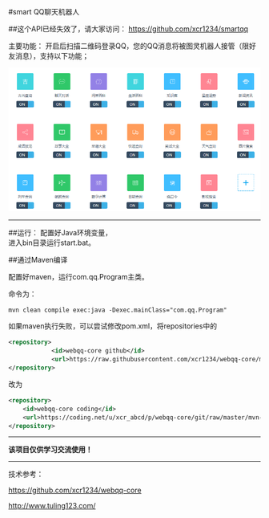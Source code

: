 #smart QQ聊天机器人

##这个API已经失效了，请大家访问：
https://github.com/xcr1234/smartqq

主要功能：
开启后扫描二维码登录QQ，您的QQ消息将被图灵机器人接管（限好友消息），支持以下功能；

![主要功能](func.png)

---

##运行：
配置好Java环境变量，  
进入bin目录运行start.bat。  

    
##通过Maven编译

配置好maven，运行com.qq.Program主类。

命令为：

```
mvn clean compile exec:java -Dexec.mainClass="com.qq.Program"    
```

如果maven执行失败，可以尝试修改pom.xml，将repositories中的
```xml
<repository>
            <id>webqq-core github</id>
            <url>https://raw.githubusercontent.com/xcr1234/webqq-core/master/mvn-repo-snapshot</url>
</repository>
```
改为
```xml
<repository>
    <id>webqq-core coding</id>
    <url>https://coding.net/u/xcr_abcd/p/webqq-core/git/raw/master/mvn-repo-snapshot</url>
</repository>
```

---

**该项目仅供学习交流使用！**

---

技术参考：

https://github.com/xcr1234/webqq-core

http://www.tuling123.com/


